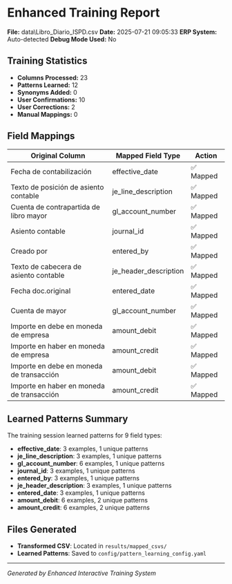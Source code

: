 # Enhanced Training Report

**File:** data\Libro_Diario_ISPD.csv
**Date:** 2025-07-21 09:05:33
**ERP System:** Auto-detected
**Debug Mode Used:** No

## Training Statistics

- **Columns Processed:** 23
- **Patterns Learned:** 12
- **Synonyms Added:** 0
- **User Confirmations:** 10
- **User Corrections:** 2
- **Manual Mappings:** 0

## Field Mappings

| Original Column | Mapped Field Type | Action |
|-----------------|-------------------|---------|
| Fecha de contabilización | effective_date | ✅ Mapped |
| Texto de posición de asiento contable | je_line_description | ✅ Mapped |
| Cuenta de contrapartida de libro mayor | gl_account_number | ✅ Mapped |
| Asiento contable | journal_id | ✅ Mapped |
| Creado por | entered_by | ✅ Mapped |
| Texto de cabecera de asiento contable | je_header_description | ✅ Mapped |
| Fecha doc.original | entered_date | ✅ Mapped |
| Cuenta de mayor | gl_account_number | ✅ Mapped |
| Importe en debe en moneda de empresa | amount_debit | ✅ Mapped |
| Importe en haber en moneda de empresa | amount_credit | ✅ Mapped |
| Importe en debe en moneda de transacción | amount_debit | ✅ Mapped |
| Importe en haber en moneda de transacción | amount_credit | ✅ Mapped |

## Learned Patterns Summary

The training session learned patterns for 9 field types:

- **effective_date**: 3 examples, 1 unique patterns
- **je_line_description**: 3 examples, 1 unique patterns
- **gl_account_number**: 6 examples, 1 unique patterns
- **journal_id**: 3 examples, 1 unique patterns
- **entered_by**: 3 examples, 1 unique patterns
- **je_header_description**: 3 examples, 1 unique patterns
- **entered_date**: 3 examples, 1 unique patterns
- **amount_debit**: 6 examples, 2 unique patterns
- **amount_credit**: 6 examples, 2 unique patterns

## Files Generated

- **Transformed CSV**: Located in `results/mapped_csvs/`
- **Learned Patterns**: Saved to `config/pattern_learning_config.yaml`

---
*Generated by Enhanced Interactive Training System*
